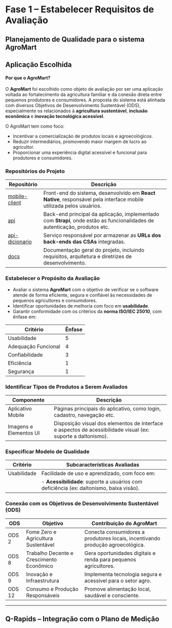 # Fase 1 – Estabelecer Requisitos de Avaliação

## Planejamento de Qualidade para o sistema AgroMart



## Aplicação Escolhida

#### Por que o AgroMart?

O **AgroMart** foi escolhido como objeto de avaliação por ser uma aplicação voltada ao fortalecimento da agricultura familiar e da conexão direta entre pequenos produtores e consumidores. A proposta do sistema está alinhada com diversos Objetivos de Desenvolvimento Sustentável (ODS), especialmente os relacionados à **agricultura sustentável**, **inclusão econômica** e **inovação tecnológica acessível**.

O AgroMart tem como foco:

- Incentivar a comercialização de produtos locais e agroecológicos.
- Reduzir intermediários, promovendo maior margem de lucro ao agricultor.
- Proporcionar uma experiência digital acessível e funcional para produtores e consumidores.


### Repositórios do Projeto

| Repositório                                               | Descrição                                                                                                                |
|------------------------------------------------------------|--------------------------------------------------------------------------------------------------------------------------|
| [mobile-client](https://github.com/AgroMart/mobile-client) | Front-end do sistema, desenvolvido em **React Native**, responsável pela interface mobile utilizada pelos usuários.      |
| [api](https://github.com/AgroMart/api)                     | Back-end principal da aplicação, implementado com **Strapi**, onde estão as funcionalidades de autenticação, produtos etc. |
| [api-dicionario](https://github.com/AgroMart/api-dicionario) | Serviço responsável por armazenar as **URLs dos back-ends das CSAs** integradas. |                                                
| [docs](https://github.com/AgroMart/docs)       | Documentação geral do projeto, incluindo requisitos, arquitetura e diretrizes de desenvolvimento. |



### Estabelecer o Propósito da Avaliação

- Avaliar o sistema **AgroMart** com o objetivo de verificar se o software atende de forma eficiente, segura e confiável às necessidades de pequenos agricultores e consumidores.
- Identificar oportunidades de melhoria com foco em **usabilidade**.
- Garantir conformidade com os critérios da **norma ISO/IEC 25010**, com ênfase em:

| Critério               | Ênfase |
|------------------------|--------|
| Usabilidade            | 5      |
| Adequação Funcional    | 4      |
| Confiabilidade         | 3      |
| Eficiência             | 1      |
| Segurança              | 1      |

### Identificar Tipos de Produtos a Serem Avaliados

| Componente               | Descrição                                                                  |
|--------------------------|-----------------------------------------------------------------------------|
| Aplicativo Mobile        | Páginas principais do aplicativo, como login, cadastro, navegação etc.      |
| Imagens e Elementos UI   | Disposição visual dos elementos de interface e aspectos de acessibilidade visual (ex: suporte a daltonismo). |

### Especificar Modelo de Qualidade

| Critério               | Subcaracterísticas Avaliadas                                                    |
|------------------------|----------------------------------------------------------------------------------|
| Usabilidade            | Facilidade de uso e aprendizado, com foco em:                                                              |
|                        | - **Acessibilidade**: suporte a usuários com deficiência (ex: daltonismo, baixa visão).                    |

### Conexão com os Objetivos de Desenvolvimento Sustentável (ODS)

| ODS     | Objetivo                                      | Contribuição do AgroMart                                                                 |
|---------|-----------------------------------------------|------------------------------------------------------------------------------------------|
| ODS 2   | Fome Zero e Agricultura Sustentável           | Conecta consumidores a produtores locais, incentivando produção agroecológica.          |
| ODS 8   | Trabalho Decente e Crescimento Econômico      | Gera oportunidades digitais e renda para pequenos agricultores.                         |
| ODS 9   | Inovação e Infraestrutura                     | Implementa tecnologia segura e acessível para o setor agro.                             |
| ODS 12  | Consumo e Produção Responsáveis               | Promove alimentação local, saudável e consciente.                                       |

---

## Q-Rapids – Integração com o Plano de Medição

